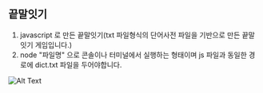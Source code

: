 끝말잇기
-----

1. javascript 로 만든 끝말잇기(txt 파일형식의 단어사전 파일을 기반으로 만든 끝말잇기 게임입니다.)
2. node "파일명"  으로 콘솔이나 터미널에서 실행하는 형태이며 js 파일과 동일한 경로에 dict.txt 파일을 두어야합니다.


![Alt Text](https://media.giphy.com/media/u45gBdeqjXig4V7TIv/giphy.gif)

